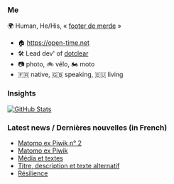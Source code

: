 ### Me

🌍 Human, He/His, « [footer de merde](https://open-time.net/post/2013/07/17/La-veritable-histoire-du-Footer-de-merde-) » 
* 🏠 https://open-time.net 
* 🛠️ Lead dev' of [dotclear](https://git.dotclear.org/dev/dotclear)
* 📷 photo, 🚲 vélo, 🏍️ moto 
* 🇫🇷 native, 🇬🇧 speaking, 🇪🇺 living

### Insights

[![GitHub Stats](https://github-readme-stats-sigma-five.vercel.app/api?username=franck-paul)](https://github.com/franck-paul)

### Latest news / Dernières nouvelles (in French)

<!-- BLOG-POST-LIST:START -->
- [Matomo ex Piwik n° 2](https://open-time.net/post/2024/09/01/Matomo-ex-Piwik-n-2)
- [Matomo ex Piwik](https://open-time.net/post/2024/08/31/Matomo-ex-Piwik)
- [Média et textes](https://open-time.net/post/2024/08/30/Media-et-textes)
- [Titre, description et texte alternatif](https://open-time.net/post/2024/08/29/Titre-description-et-texte-alternatif)
- [Résilience](https://open-time.net/post/2024/08/28/Resilience)
<!-- BLOG-POST-LIST:END -->
